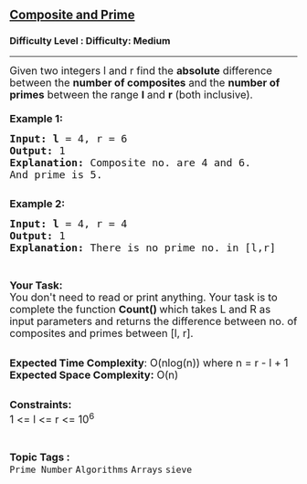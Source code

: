 <h2><a href="https://www.geeksforgeeks.org/problems/composite-and-prime0359/1?page=2&difficulty=Medium&status=unsolved,attempted&sortBy=accuracy">Composite and Prime</a></h2><h3>Difficulty Level : Difficulty: Medium</h3><hr><div class="problems_problem_content__Xm_eO"><p><span style="font-size: 18px;">Given two integers l and r find the <strong>absolute</strong> difference between the <strong>number of composites</strong> and the <strong>number of primes</strong> between the range <strong>l</strong> and <strong>r</strong> (both inclusive).<br><br><strong>Example 1:</strong></span></p>
<pre><span style="font-size: 18px;"><strong>Input: l</strong> = 4, r = 6
<strong>Output: </strong>1
<strong>Explanation: </strong>Composite no. are 4 and 6.
And prime is 5.
</span>
</pre>
<p><span style="font-size: 18px;"><strong>Example 2:</strong></span></p>
<pre><span style="font-size: 18px;"><strong>Input: l</strong> = 4, r = 4
<strong>Output: </strong>1
<strong>Explanation: </strong>There is no prime no. in [l,r]</span>
</pre>
<p>&nbsp;</p>
<p><span style="font-size: 18px;"><strong>Your Task:</strong><br>You don't need to read or print anything. Your task is to complete the function&nbsp;<strong>Count()&nbsp;</strong>which takes L and R as input parameters and returns the difference between no. of composites and primes between [l, r].</span><br>&nbsp;</p>
<p><span style="font-size: 18px;"><strong>Expected Time Complexity</strong>: O(nlog(n)) where n = r - l + 1<br><strong>Expected Space Complexity:</strong> O(n)</span><br>&nbsp;</p>
<p><span style="font-size: 18px;"><strong>Constraints:</strong><br>1 &lt;= l &lt;= r &lt;= 10<sup>6</sup>&nbsp;</span></p></div><br><p><span style=font-size:18px><strong>Topic Tags : </strong><br><code>Prime Number</code>&nbsp;<code>Algorithms</code>&nbsp;<code>Arrays</code>&nbsp;<code>sieve</code>&nbsp;